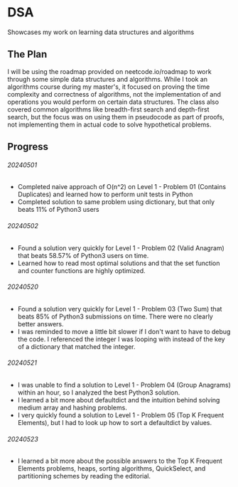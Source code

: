 # DSA
Showcases my work on learning data structures and algorithms

## The Plan
I will be using the roadmap provided on neetcode.io/roadmap to work through some simple data structures and algorithms. While I took an algorithms course during my master's, it focused on proving the time complexity and correctness of algorithms, not the implementation of and operations you would perform on certain data structures. The class also covered common algorithms like breadth-first search and depth-first search, but the focus was on using them in pseudocode as part of proofs, not implementing them in actual code to solve hypothetical problems.

## Progress
###### 20240501
- Completed naive approach of O(n^2) on Level 1 - Problem 01 (Contains Duplicates) and learned how to perform unit tests in Python
- Completed solution to same problem using dictionary, but that only beats 11% of Python3 users

###### 20240502
- Found a solution very quickly for Level 1 - Problem 02 (Valid Anagram) that beats 58.57% of Python3 users on time.
- Learned how to read most optimal solutions and that the set function and counter functions are highly optimized.

###### 20240520
- Found a solution very quickly for Level 1 - Problem 03 (Two Sum) that beats 85% of Python3 submissions on time. There were no clearly better answers.
- I was reminded to move a little bit slower if I don't want to have to debug the code. I referenced the integer I was looping with instead of the key of a dictionary that matched the integer.

###### 20240521
- I was unable to find a solution to Level 1 - Problem 04 (Group Anagrams) within an hour, so I analyzed the best Python3 solution.
- I learned a bit more about defaultdict and the intuition behind solving medium array and hashing problems.
- I very quickly found a solution to Level 1 - Problem 05 (Top K Frequent Elements), but I had to look up how to sort a defaultdict by values.

###### 20240523
- I learned a bit more about the possible answers to the Top K Frequent Elements problems, heaps, sorting algorithms, QuickSelect, and partitioning schemes by reading the editorial.